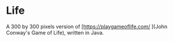 # Life

A 300 by 300 pixels version of [https://playgameoflife.com/
](John Conway's Game of Life), written in Java.
